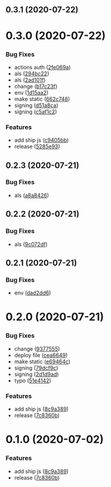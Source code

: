 ## 0.3.1 (2020-07-22)



# 0.3.0 (2020-07-22)


### Bug Fixes

* actions auth ([2fe069a](https://github.com/pronitdas/ci-cd-nodejs-lambda/commit/2fe069a62bc2c3a70745c2b027656a6b23e396be))
* als ([294bc22](https://github.com/pronitdas/ci-cd-nodejs-lambda/commit/294bc228c30d42c309b41eb4f8adf9aec67afba6))
* als ([2ad101f](https://github.com/pronitdas/ci-cd-nodejs-lambda/commit/2ad101fa76e1595908f805d87c5378591ed64122))
* change ([b17c23f](https://github.com/pronitdas/ci-cd-nodejs-lambda/commit/b17c23f7a7c8c87b9d61e4951fa68be6c5e2d2da))
* env ([1d15aa2](https://github.com/pronitdas/ci-cd-nodejs-lambda/commit/1d15aa280568810020c38dd8ec52dcae11ef9e13))
* make static ([662c748](https://github.com/pronitdas/ci-cd-nodejs-lambda/commit/662c74873eba194e72624da0b1383f5d3daa0141))
* signing ([d51a8ca](https://github.com/pronitdas/ci-cd-nodejs-lambda/commit/d51a8ca6825257b196c5ce61d8a9aaa5ac2bbb9c))
* signing ([c5af1c2](https://github.com/pronitdas/ci-cd-nodejs-lambda/commit/c5af1c2da56d303d798e6602d4d573da92e4da4b))


### Features

* add ship js ([c9405bb](https://github.com/pronitdas/ci-cd-nodejs-lambda/commit/c9405bbb699808cf63d4eacc129c2f7a393c31f0))
* release ([5285e93](https://github.com/pronitdas/ci-cd-nodejs-lambda/commit/5285e93fb868374d75376414432604faff57111f))



## 0.2.3 (2020-07-21)


### Bug Fixes

* als ([a8a8426](https://github.com/pronitdas/ci-cd-nodejs-lambda/commit/a8a8426300bf70b3be08e741f5e1400cbbb3caae))



## 0.2.2 (2020-07-21)


### Bug Fixes

* als ([9c072df](https://github.com/pronitdas/ci-cd-nodejs-lambda/commit/9c072dffb36cfe4a23800d595420bd7037cdcda4))



## 0.2.1 (2020-07-21)


### Bug Fixes

* env ([dad2dd6](https://github.com/pronitdas/ci-cd-nodejs-lambda/commit/dad2dd6017872ab3090a63bbd516b442ba0e9de4))



# 0.2.0 (2020-07-21)


### Bug Fixes

* change ([9377555](https://github.com/pronitdas/ci-cd-nodejs-lambda/commit/93775552c4db9088bc98af3aa03a8b26f9ab527c))
* deploy file ([cea6649](https://github.com/pronitdas/ci-cd-nodejs-lambda/commit/cea66490e18cf341821a7c55c15da31207bcc62b))
* make static ([e69464c](https://github.com/pronitdas/ci-cd-nodejs-lambda/commit/e69464c7ad659270685c39cc86ded9914ec654ec))
* signing ([79dcf9c](https://github.com/pronitdas/ci-cd-nodejs-lambda/commit/79dcf9cf13a5158cd5f1aeddb4d4f7136081cb24))
* signing ([2d1d9ad](https://github.com/pronitdas/ci-cd-nodejs-lambda/commit/2d1d9adf6ee7243de16066a9597e8380391c7c09))
* typo ([51e4142](https://github.com/pronitdas/ci-cd-nodejs-lambda/commit/51e4142791852498c0591f8792dbaf3f5770be16))


### Features

* add ship js ([8c9a389](https://github.com/pronitdas/ci-cd-nodejs-lambda/commit/8c9a3892a8ecfb44476cf186050047feb0580300))
* release ([7c8360b](https://github.com/pronitdas/ci-cd-nodejs-lambda/commit/7c8360b09400562535dd2ddf6ee719c7756a3663))



# 0.1.0 (2020-07-02)


### Features

* add ship js ([8c9a389](https://github.com/pronitdas/ci-cd-nodejs-lambda/commit/8c9a3892a8ecfb44476cf186050047feb0580300))
* release ([7c8360b](https://github.com/pronitdas/ci-cd-nodejs-lambda/commit/7c8360b09400562535dd2ddf6ee719c7756a3663))



